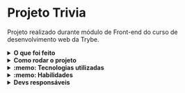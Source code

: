 
# Projeto Trivia

Projeto realizado durante módulo de Front-end do curso de desenvolvimento web da Trybe.

<details>
  <summary><strong>O que foi feito</strong></summary></br>

  Neste projeto desenvolvemos um jogo de perguntas e respostas baseado no jogo Trivia (jogo de perguntas e respostas) utilizando `React` e `Redux`, desenvolvendo em grupo suas funcionalidades de acordo com as demandas definidas em um quadro `Kanban`.
  
Nesta aplicação, é possível:

- Logar no jogo e, se o email tiver cadastro no site Gravatar, ter sua foto associada ao perfil da pessoa usuária.
- Acessar a página referente ao jogo, onde se deverá escolher uma das respostas disponíveis para cada uma das perguntas apresentadas. A resposta deve ser marcada antes do contador de tempo chegar a zero, caso contrário a resposta deverá ser considerada errada.
- Ser redirecionada, após 5 perguntas respondidas, para a tela de score, onde o texto mostrado depende do número de acertos.
- Visualizar a página de ranking, se quiser, ao final de cada jogo.
- Configurar algumas opções para o jogo em uma tela de configuração acessível a partir do cabeçalho do app.
  
A aplicação foi desenvolvida com:

- `React`
- `JavaScript`
- `Redux`

</details>
<details>
  <summary><strong>Como rodar o projeto</strong></summary></br>
  
- [ ] git clone do repositório
- [ ] `npm install`
- [ ] `npm start`
- [ ] acessar no browser `http://localhost:3000`

</details>

<details>
  <summary><strong>:memo: Tecnologias utilizadas</strong></summary><br />
  
- `React`
- `JavaScript`
- `Redux`
- `RTL`
- `React router dom`

</details>
<details>
  <summary><strong>:memo: Habilidades</strong></summary><br />

- Criar um store Redux em aplicações React
- Criar reducers no Redux em aplicações React
- Criar actions no Redux em aplicações React
- Criar dispatchers no Redux em aplicações React
- Conectar Redux aos componentes React
- Criar actions assíncronas na sua aplicação React que faz uso de Redux.
- Escrever testes para garantir que sua aplicação possua uma boa cobertura de testes.

</details>

<details>
  <summary><strong>Devs responsáveis</strong></summary>

- [Isabela Costa](https://github.com/isaacost/)
- [Ana Camargo](https://github.com/AnaLuizaCamargo)
- [Camila Paiz](https://github.com/CamilaPaiz)
- [José Filipe](https://github.com/JoseFilipeVieiraFurieri)

</details>
